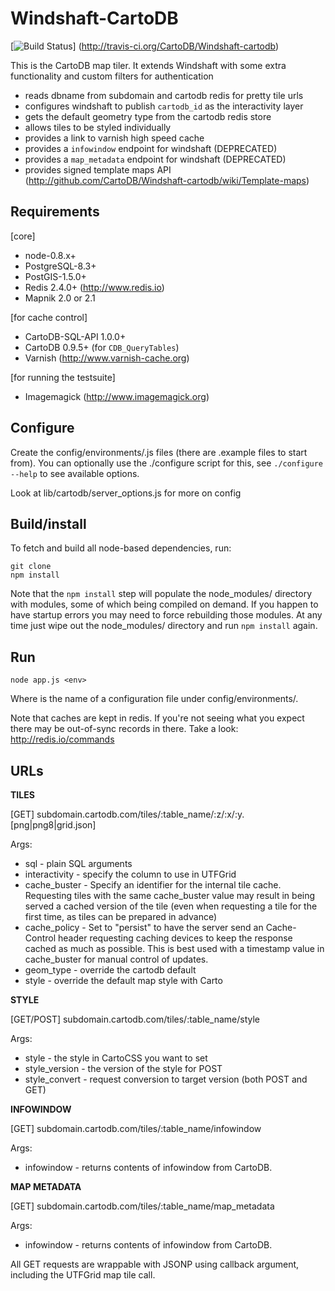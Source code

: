 Windshaft-CartoDB
==================

[![Build Status](http://travis-ci.org/CartoDB/Windshaft-cartodb.png)]
(http://travis-ci.org/CartoDB/Windshaft-cartodb)

This is the CartoDB map tiler. It extends Windshaft with some extra
functionality and custom filters for authentication

* reads dbname from subdomain and cartodb redis for pretty tile urls
* configures windshaft to publish ``cartodb_id`` as the interactivity layer
* gets the default geometry type from the cartodb redis store
* allows tiles to be styled individually
* provides a link to varnish high speed cache
* provides a ``infowindow`` endpoint for windshaft (DEPRECATED)
* provides a ``map_metadata`` endpoint for windshaft (DEPRECATED)
* provides signed template maps API
  (http://github.com/CartoDB/Windshaft-cartodb/wiki/Template-maps)

Requirements
------------

 [core]
 - node-0.8.x+
 - PostgreSQL-8.3+
 - PostGIS-1.5.0+
 - Redis 2.4.0+ (http://www.redis.io)
 - Mapnik 2.0 or 2.1 

 [for cache control]
 - CartoDB-SQL-API 1.0.0+
 - CartoDB 0.9.5+ (for ``CDB_QueryTables``)
 - Varnish (http://www.varnish-cache.org)

 [for running the testsuite]
 - Imagemagick (http://www.imagemagick.org)

Configure
---------

Create the config/environments/<env>.js files (there are .example files
to start from). You can optionally use the ./configure script for this,
see ```./configure --help``` to see available options.

Look at lib/cartodb/server_options.js for more on config

Build/install
-------------

To fetch and build all node-based dependencies, run:

```
git clone
npm install
```

Note that the ```npm install``` step will populate the node_modules/
directory with modules, some of which being compiled on demand. If you
happen to have startup errors you may need to force rebuilding those
modules. At any time just wipe out the node_modules/ directory and run
```npm install``` again.


Run
---

```
node app.js <env> 
```

Where <env> is the name of a configuration file under config/environments/.

Note that caches are kept in redis. If you're not seeing what you expect
there may be out-of-sync records in there.
Take a look: http://redis.io/commands


URLs
----

**TILES**

[GET] subdomain.cartodb.com/tiles/:table_name/:z/:x/:y.[png|png8|grid.json]

Args:

* sql - plain SQL arguments
* interactivity - specify the column to use in UTFGrid
* cache_buster - Specify an identifier for the internal tile cache.
                 Requesting tiles with the same cache_buster value may
                 result in being served a cached version of the tile
                 (even when requesting a tile for the first time, as tiles
                 can be prepared in advance)
* cache_policy - Set to "persist" to have the server send an Cache-Control
                 header requesting caching devices to keep the response
                 cached as much as possible. This is best used with a
                 timestamp value in cache_buster for manual control of
                 updates.
* geom_type - override the cartodb default
* style - override the default map style with Carto


**STYLE**

[GET/POST] subdomain.cartodb.com/tiles/:table_name/style

Args:

* style - the style in CartoCSS you want to set
* style_version - the version of the style for POST
* style_convert - request conversion to target version (both POST and GET)


**INFOWINDOW**

[GET] subdomain.cartodb.com/tiles/:table_name/infowindow

Args:

* infowindow - returns contents of infowindow from CartoDB.


**MAP METADATA**

[GET] subdomain.cartodb.com/tiles/:table_name/map_metadata

Args:

* infowindow - returns contents of infowindow from CartoDB.


All GET requests are wrappable with JSONP using callback argument,
including the UTFGrid map tile call.
